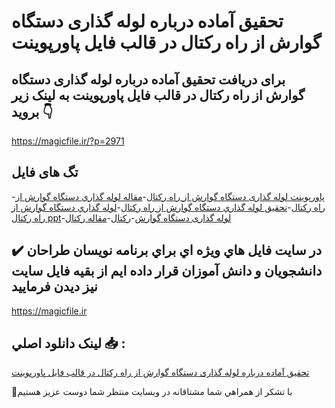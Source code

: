 # تحقیق آماده درباره لوله گذاری دستگاه گوارش از راه رکتال در قالب فایل پاورپوینت

## برای دریافت تحقیق آماده درباره لوله گذاری دستگاه گوارش از راه رکتال در قالب فایل پاورپوینت به لینک زیر بروید 👇

https://magicfile.ir/?p=2971

## تگ های فایل

-[پاورپوینت لوله گذاری دستگاه گوارش از راه رکتال](https://magicfile.ir/product/%d8%aa%d8%ad%d9%82%d9%8a%d9%82-%d9%84%d9%88%d9%84%d9%87-%da%af%d8%b0%d8%a7%d8%b1%d9%8a-%d8%af%d8%b3%d8%aa%da%af%d8%a7%d9%87-%da%af%d9%88%d8%a7%d8%b1%d8%b4-%d8%a7%d8%b2-%d8%b1%d8%a7%d9%87-%d8%b1%da%a9%d8%aa%d8%a7%d9%84-%d8%af%d8%b1-%d9%be%d8%a7%d9%88%d8%b1%d9%be%d9%88%d9%8a%d9%86%d8%aa/)-[مقاله لوله گذاري دستگاه گوارش از راه رکتال](https://magicfile.ir/product/%d8%aa%d8%ad%d9%82%d9%8a%d9%82-%d9%84%d9%88%d9%84%d9%87-%da%af%d8%b0%d8%a7%d8%b1%d9%8a-%d8%af%d8%b3%d8%aa%da%af%d8%a7%d9%87-%da%af%d9%88%d8%a7%d8%b1%d8%b4-%d8%a7%d8%b2-%d8%b1%d8%a7%d9%87-%d8%b1%da%a9%d8%aa%d8%a7%d9%84-%d8%af%d8%b1-%d9%be%d8%a7%d9%88%d8%b1%d9%be%d9%88%d9%8a%d9%86%d8%aa/)-[تحقیق لوله گذاري دستگاه گوارش از راه رکتال](https://magicfile.ir/product/%d8%aa%d8%ad%d9%82%d9%8a%d9%82-%d9%84%d9%88%d9%84%d9%87-%da%af%d8%b0%d8%a7%d8%b1%d9%8a-%d8%af%d8%b3%d8%aa%da%af%d8%a7%d9%87-%da%af%d9%88%d8%a7%d8%b1%d8%b4-%d8%a7%d8%b2-%d8%b1%d8%a7%d9%87-%d8%b1%da%a9%d8%aa%d8%a7%d9%84-%d8%af%d8%b1-%d9%be%d8%a7%d9%88%d8%b1%d9%be%d9%88%d9%8a%d9%86%d8%aa/)-[لوله گذاري دستگاه گوارش از راه رکتال ppt](https://magicfile.ir/product/%d8%aa%d8%ad%d9%82%d9%8a%d9%82-%d9%84%d9%88%d9%84%d9%87-%da%af%d8%b0%d8%a7%d8%b1%d9%8a-%d8%af%d8%b3%d8%aa%da%af%d8%a7%d9%87-%da%af%d9%88%d8%a7%d8%b1%d8%b4-%d8%a7%d8%b2-%d8%b1%d8%a7%d9%87-%d8%b1%da%a9%d8%aa%d8%a7%d9%84-%d8%af%d8%b1-%d9%be%d8%a7%d9%88%d8%b1%d9%be%d9%88%d9%8a%d9%86%d8%aa/)-[لوله گذاری دستگاه گوارش](https://magicfile.ir/product/%d8%aa%d8%ad%d9%82%d9%8a%d9%82-%d9%84%d9%88%d9%84%d9%87-%da%af%d8%b0%d8%a7%d8%b1%d9%8a-%d8%af%d8%b3%d8%aa%da%af%d8%a7%d9%87-%da%af%d9%88%d8%a7%d8%b1%d8%b4-%d8%a7%d8%b2-%d8%b1%d8%a7%d9%87-%d8%b1%da%a9%d8%aa%d8%a7%d9%84-%d8%af%d8%b1-%d9%be%d8%a7%d9%88%d8%b1%d9%be%d9%88%d9%8a%d9%86%d8%aa/)-[رکتال](https://magicfile.ir/product/%d8%aa%d8%ad%d9%82%d9%8a%d9%82-%d9%84%d9%88%d9%84%d9%87-%da%af%d8%b0%d8%a7%d8%b1%d9%8a-%d8%af%d8%b3%d8%aa%da%af%d8%a7%d9%87-%da%af%d9%88%d8%a7%d8%b1%d8%b4-%d8%a7%d8%b2-%d8%b1%d8%a7%d9%87-%d8%b1%da%a9%d8%aa%d8%a7%d9%84-%d8%af%d8%b1-%d9%be%d8%a7%d9%88%d8%b1%d9%be%d9%88%d9%8a%d9%86%d8%aa/)-[مقاله رکتال](https://magicfile.ir/product/%d8%aa%d8%ad%d9%82%d9%8a%d9%82-%d9%84%d9%88%d9%84%d9%87-%da%af%d8%b0%d8%a7%d8%b1%d9%8a-%d8%af%d8%b3%d8%aa%da%af%d8%a7%d9%87-%da%af%d9%88%d8%a7%d8%b1%d8%b4-%d8%a7%d8%b2-%d8%b1%d8%a7%d9%87-%d8%b1%da%a9%d8%aa%d8%a7%d9%84-%d8%af%d8%b1-%d9%be%d8%a7%d9%88%d8%b1%d9%be%d9%88%d9%8a%d9%86%d8%aa/)

## ✔️ در سايت فايل هاي ويژه اي براي برنامه نويسان طراحان دانشجويان و دانش آموزان قرار داده ايم از بقيه فايل سايت نيز ديدن فرماييد

https://magicfile.ir


## لينک دانلود اصلي 📥 :

[تحقیق آماده درباره لوله گذاری دستگاه گوارش از راه رکتال در قالب فایل پاورپوینت](https://magicfile.ir/product/%d8%aa%d8%ad%d9%82%d9%8a%d9%82-%d9%84%d9%88%d9%84%d9%87-%da%af%d8%b0%d8%a7%d8%b1%d9%8a-%d8%af%d8%b3%d8%aa%da%af%d8%a7%d9%87-%da%af%d9%88%d8%a7%d8%b1%d8%b4-%d8%a7%d8%b2-%d8%b1%d8%a7%d9%87-%d8%b1%da%a9%d8%aa%d8%a7%d9%84-%d8%af%d8%b1-%d9%be%d8%a7%d9%88%d8%b1%d9%be%d9%88%d9%8a%d9%86%d8%aa/) 


🙏با تشکر از همراهي شما مشتاقانه در وبسایت منتظر شما دوست عزیز هستیم

